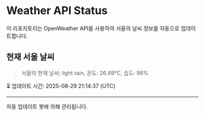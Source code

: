 
# Weather API Status

이 리포지토리는 OpenWeather API를 사용하여 서울의 날씨 정보를 자동으로 업데이트합니다.

## 현재 서울 날씨
> 서울의 현재 날씨: light rain, 온도: 26.49°C, 습도: 98%

⏳ 업데이트 시간: 2025-08-29 21:14:37 (UTC)

---
자동 업데이트 봇에 의해 관리됩니다.
